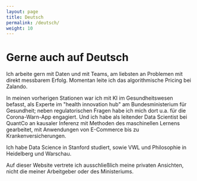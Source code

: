 ```yaml
---
layout: page
title: Deutsch
permalink: /deutsch/
weight: 10
---
```


# Gerne auch auf Deutsch

Ich arbeite gern mit Daten und mit Teams, am liebsten an Problemen mit direkt messbarem Erfolg. Momentan leite ich das algorithmische Pricing bei Zalando.

In meinen vorherigen Stationen war ich mit KI im Gesundheitswesen befasst, als Experte im "health innovation hub" am Bundesministerium für Gesundheit; neben regulatorischen Fragen habe ich mich dort u.a. für die Corona-Warn-App engagiert. Und ich habe als leitender Data Scientist bei QuantCo an kausaler Inferenz mit Methoden des maschinellen Lernens gearbeitet, mit Anwendungen von E-Commerce bis zu Krankenversicherungen.

Ich habe Data Science in Stanford studiert, sowie VWL und Philosophie in Heidelberg und Warschau.

Auf dieser Website vertrete ich ausschließlich meine privaten Ansichten, nicht die meiner Arbeitgeber oder des Ministeriums.
